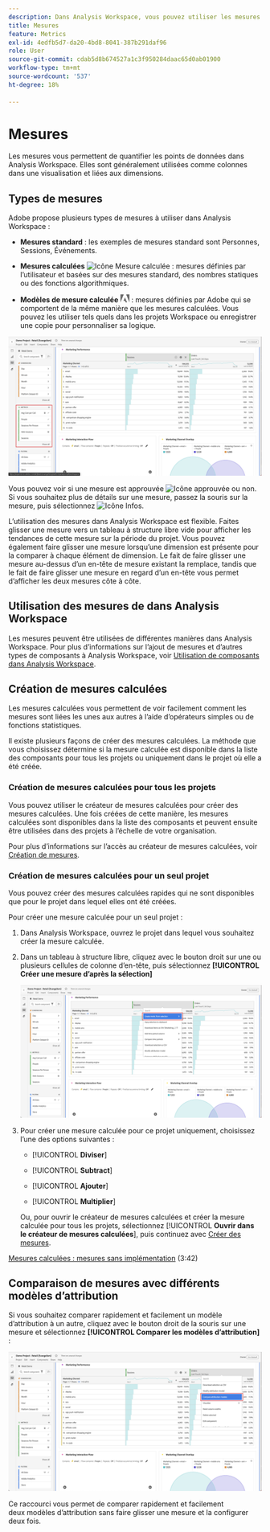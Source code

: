 ```yaml
---
description: Dans Analysis Workspace, vous pouvez utiliser les mesures de deux façons.
title: Mesures
feature: Metrics
exl-id: 4edfb5d7-da20-4bd8-8041-387b291daf96
role: User
source-git-commit: cdab5d8b674527a1c3f950284daac65d0ab01900
workflow-type: tm+mt
source-wordcount: '537'
ht-degree: 18%

---
```


# Mesures

Les mesures vous permettent de quantifier les points de données dans Analysis Workspace. Elles sont généralement utilisées comme colonnes dans une visualisation et liées aux dimensions.

## Types de mesures

Adobe propose plusieurs types de mesures à utiliser dans Analysis Workspace :

* **Mesures standard** : les exemples de mesures standard sont Personnes, Sessions, Événements.

* **Mesures calculées** ![Icône Mesure calculée](https://spectrum.adobe.com/static/icons/workflow_18/Smock_Calculator_18_N.svg) : mesures définies par l’utilisateur et basées sur des mesures standard, des nombres statiques ou des fonctions algorithmiques.

* **Modèles de mesure calculée**  <img src="./assets/adobe-logo.svg" width="18"> : mesures définies par Adobe qui se comportent de la même manière que les mesures calculées. Vous pouvez les utiliser tels quels dans les projets Workspace ou enregistrer une copie pour personnaliser sa logique.


![Panneau Workspace mettant en surbrillance les mesures dans le volet de gauche.](assets/cja-metrics.png)

Vous pouvez voir si une mesure est approuvée ![Icône approuvée](https://spectrum.adobe.com/static/icons/ui_18/CheckmarkSize100.svg) ou non. Si vous souhaitez plus de détails sur une mesure, passez la souris sur la mesure, puis sélectionnez ![Icône Infos](https://spectrum.adobe.com/static/icons/workflow_18/Smock_InfoOutline_18_N.svg).


L’utilisation des mesures dans Analysis Workspace est flexible. Faites glisser une mesure vers un tableau à structure libre vide pour afficher les tendances de cette mesure sur la période du projet. Vous pouvez également faire glisser une mesure lorsqu’une dimension est présente pour la comparer à chaque élément de dimension. Le fait de faire glisser une mesure au-dessus d’un en-tête de mesure existant la remplace, tandis que le fait de faire glisser une mesure en regard d’un en-tête vous permet d’afficher les deux mesures côte à côte.

## Utilisation des mesures de dans Analysis Workspace

Les mesures peuvent être utilisées de différentes manières dans Analysis Workspace. Pour plus d’informations sur l’ajout de mesures et d’autres types de composants à Analysis Workspace, voir [Utilisation de composants dans Analysis Workspace](/help/components/use-components-in-workspace.md).

## Création de mesures calculées

Les mesures calculées vous permettent de voir facilement comment les mesures sont liées les unes aux autres à l’aide d’opérateurs simples ou de fonctions statistiques.

Il existe plusieurs façons de créer des mesures calculées. La méthode que vous choisissez détermine si la mesure calculée est disponible dans la liste des composants pour tous les projets ou uniquement dans le projet où elle a été créée.

### Création de mesures calculées pour tous les projets

Vous pouvez utiliser le créateur de mesures calculées pour créer des mesures calculées. Une fois créées de cette manière, les mesures calculées sont disponibles dans la liste des composants et peuvent ensuite être utilisées dans des projets à l’échelle de votre organisation.

Pour plus d’informations sur l’accès au créateur de mesures calculées, voir [Création de mesures](/help/components/calc-metrics/cm-workflow/cm-build-metrics.md).

### Création de mesures calculées pour un seul projet

Vous pouvez créer des mesures calculées rapides qui ne sont disponibles que pour le projet dans lequel elles ont été créées.

Pour créer une mesure calculée pour un seul projet :

1. Dans Analysis Workspace, ouvrez le projet dans lequel vous souhaitez créer la mesure calculée.

1. Dans un tableau à structure libre, cliquez avec le bouton droit sur une ou plusieurs cellules de colonne d’en-tête, puis sélectionnez **[!UICONTROL Créer une mesure d’après la sélection]**

   ![Panneau Workspace surlignant Créer d’après la sélection](assets/create-metric-from-selection.png)

1. Pour créer une mesure calculée pour ce projet uniquement, choisissez l’une des options suivantes :

   * [!UICONTROL **Diviser**]

   * [!UICONTROL **Subtract**]

   * [!UICONTROL **Ajouter**]

   * [!UICONTROL **Multiplier**]

   Ou, pour ouvrir le créateur de mesures calculées et créer la mesure calculée pour tous les projets, sélectionnez [!UICONTROL **Ouvrir dans le créateur de mesures calculées**], puis continuez avec [Créer des mesures](/help/components/calc-metrics/cm-workflow/cm-build-metrics.md).

[Mesures calculées : mesures sans implémentation](https://experienceleague.adobe.com/docs/analytics-learn/tutorials/components/calculated-metrics/calculated-metrics-implementationless-metrics.html?lang=fr) (3:42)

## Comparaison de mesures avec différents modèles d’attribution

Si vous souhaitez comparer rapidement et facilement un modèle d’attribution à un autre, cliquez avec le bouton droit de la souris sur une mesure et sélectionnez **[!UICONTROL Comparer les modèles d’attribution]** :

![ Panneau Workspace surlignant Comparaison des modèles d’attribution](assets/compare-attribution.png)

Ce raccourci vous permet de comparer rapidement et facilement deux modèles d’attribution sans faire glisser une mesure et la configurer deux fois.
